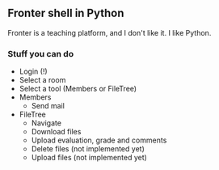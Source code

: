 ## Fronter shell in Python

Fronter is a teaching platform, and I don't like it. I like Python.

### Stuff you can do

* Login (!)
* Select a room
* Select a tool (Members or FileTree)
* Members
  * Send mail
* FileTree
  * Navigate
  * Download files
  * Upload evaluation, grade and comments
  * Delete files (not implemented yet)
  * Upload files (not implemented yet)
